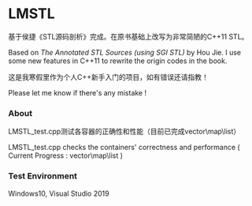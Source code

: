 # LMSTL

基于侯捷《STL源码剖析》完成。在原书基础上改写为非常简陋的C++11 STL。

Based on *The Annotated STL Sources (using SGI STL)* by Hou Jie. I use some new features in C++11 to rewrite the origin codes in the book.

这是我寒假里作为个人C++新手入门的项目，如有错误还请指教！

Please let me know if there's any mistake !

### About

LMSTL_test.cpp测试各容器的正确性和性能（目前已完成vector\map\list）

LMSTL_test.cpp checks the containers' correctness and performance ( Current Progress :  vector\map\list )

### Test Environment

Windows10, Visual Studio 2019
